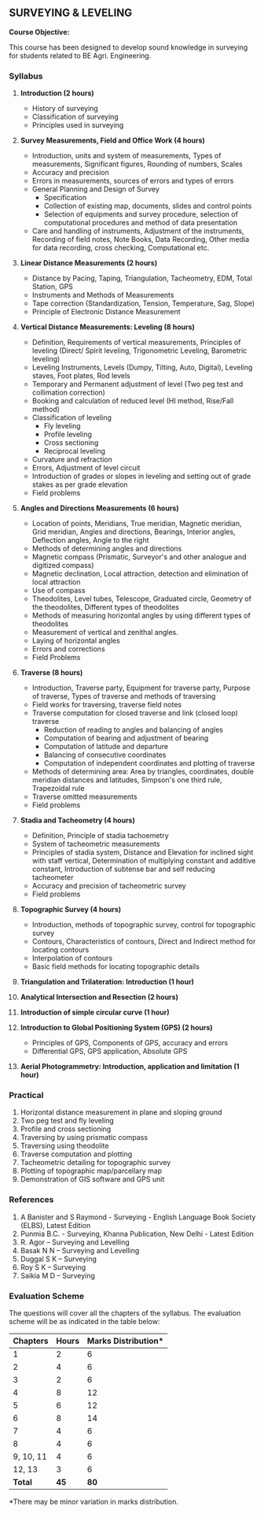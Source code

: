 ## SURVEYING & LEVELING

**Course Objective:**

This course has been designed to develop sound knowledge in surveying for students related to BE Agri. Engineering.

### Syllabus

1. **Introduction (2 hours)**
   - History of surveying
   - Classification of surveying
   - Principles used in surveying

2. **Survey Measurements, Field and Office Work (4 hours)**
   - Introduction, units and system of measurements, Types of measurements, Significant figures, Rounding of numbers, Scales
   - Accuracy and precision
   - Errors in measurements, sources of errors and types of errors
   - General Planning and Design of Survey
      - Specification
      - Collection of existing map, documents, slides and control points
      - Selection of equipments and survey procedure, selection of computational procedures and method of data presentation
   - Care and handling of instruments, Adjustment of the instruments, Recording of field notes, Note Books, Data Recording, Other media for data recording, cross checking, Computational etc.

3. **Linear Distance Measurements (2 hours)**
   - Distance by Pacing, Taping, Triangulation, Tacheometry, EDM, Total Station, GPS
   - Instruments and Methods of Measurements
   - Tape correction (Standardization, Tension, Temperature, Sag, Slope)
   - Principle of Electronic Distance Measurement

4. **Vertical Distance Measurements: Leveling (8 hours)**
   - Definition, Requirements of vertical measurements, Principles of leveling (Direct/ Spirit leveling, Trigonometric Leveling, Barometric leveling)
   - Leveling Instruments, Levels (Dumpy, Tilting, Auto, Digital), Leveling staves, Foot plates, Rod levels
   - Temporary and Permanent adjustment of level (Two peg test and collimation correction)
   - Booking and calculation of reduced level (HI method, Rise/Fall method)
   - Classification of leveling
      - Fly leveling
      - Profile leveling
      - Cross sectioning
      - Reciprocal leveling
   - Curvature and refraction
   - Errors, Adjustment of level circuit
   - Introduction of grades or slopes in leveling and setting out of grade stakes as per grade elevation
   - Field problems

5. **Angles and Directions Measurements (6 hours)**
   - Location of points, Meridians, True meridian, Magnetic meridian, Grid meridian, Angles and directions, Bearings, Interior angles, Deflection angles, Angle to the right
   - Methods of determining angles and directions
   - Magnetic compass (Prismatic, Surveyor's and other analogue and digitized compass)
   - Magnetic declination, Local attraction, detection and elimination of local attraction
   - Use of compass
   - Theodolites, Level tubes, Telescope, Graduated circle, Geometry of the theodolites, Different types of theodolites
   - Methods of measuring horizontal angles by using different types of theodolites
   - Measurement of vertical and zenithal angles.
   - Laying of horizontal angles
   - Errors and corrections
   - Field Problems

6. **Traverse (8 hours)**
   - Introduction, Traverse party, Equipment for traverse party, Purpose of traverse, Types of traverse and methods of traversing
   - Field works for traversing, traverse field notes
   - Traverse computation for closed traverse and link (closed loop) traverse
      - Reduction of reading to angles and balancing of angles
      - Computation of bearing and adjustment of bearing
      - Computation of latitude and departure
      - Balancing of consecutive coordinates
      - Computation of independent coordinates and plotting of traverse
   - Methods of determining area: Area by triangles, coordinates, double meridian distances and latitudes, Simpson's one third rule, Trapezoidal rule
   - Traverse omitted measurements
   - Field problems

7. **Stadia and Tacheometry (4 hours)**
   - Definition, Principle of stadia tachoemetry
   - System of tacheometric measurements
   - Principles of stadia system, Distance and Elevation for inclined sight with staff vertical, Determination of multiplying constant and additive constant, Introduction of subtense bar and self reducing tacheometer
   - Accuracy and precision of tacheometric survey
   - Field problems

8. **Topographic Survey (4 hours)**
   - Introduction, methods of topographic survey, control for topographic survey
   - Contours, Characteristics of contours, Direct and Indirect method for locating contours
   - Interpolation of contours
   - Basic field methods for locating topographic details

9. **Triangulation and Trilateration: Introduction (1 hour)**

10. **Analytical Intersection and Resection (2 hours)**

11. **Introduction of simple circular curve (1 hour)**

12. **Introduction to Global Positioning System (GPS) (2 hours)**
    - Principles of GPS, Components of GPS, accuracy and errors
    - Differential GPS, GPS application, Absolute GPS

13. **Aerial Photogrammetry: Introduction, application and limitation (1 hour)**

### Practical

1. Horizontal distance measurement in plane and sloping ground
2. Two peg test and fly leveling
3. Profile and cross sectioning
4. Traversing by using prismatic compass
5. Traversing using theodolite
6. Traverse computation and plotting
7. Tacheometric detailing for topographic survey
8. Plotting of topographic map/parcellary map
9. Demonstration of GIS software and GPS unit

### References

1. A Banister and S Raymond - Surveying - English Language Book Society (ELBS), Latest Edition
2. Punmia B.C. - Surveying, Khanna Publication, New Delhi - Latest Edition
3. R. Agor – Surveying and Levelling
4. Basak N N – Surveying and Levelling
5. Duggal S K – Surveying
6. Roy S K – Surveying
7. Saikia M D – Surveying

### Evaluation Scheme

The questions will cover all the chapters of the syllabus. The evaluation scheme will be as indicated in the table below:

| Chapters | Hours | Marks Distribution* |
|---|---|---|
| 1 | 2 | 6 |
| 2 | 4 | 6 |
| 3 | 2 | 6 |
| 4 | 8 | 12 |
| 5 | 6 | 12 |
| 6 | 8 | 14 |
| 7 | 4 | 6 |
| 8 | 4 | 6 |
| 9, 10, 11 | 4 | 6 |
| 12, 13 | 3 | 6 |
| **Total** | **45** | **80** |

*There may be minor variation in marks distribution. 
